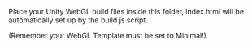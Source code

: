 Place your Unity WebGL build files inside this folder, index.html will be automatically set up by the build.js script.

(Remember your WebGL Template must be set to Minimal!)